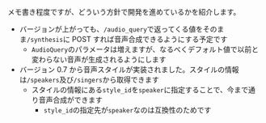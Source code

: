 メモ書き程度ですが、どういう方針で開発を進めているかを紹介します。

- バージョンが上がっても、`/audio_query`で返ってくる値をそのまま`/synthesis`に POST すれば音声合成できるようにする予定です
  - `AudioQuery`のパラメータは増えますが、なるべくデフォルト値で以前と変わらない音声が生成されるようにします
- バージョン 0.7 から音声スタイルが実装されました。スタイルの情報は`/speakers`及び`/singers`から取得できます
  - スタイルの情報にある`style_id`を`speaker`に指定することで、今まで通り音声合成ができます
    - `style_id`の指定先が`speaker`なのは互換性のためです
